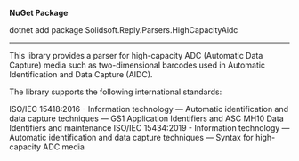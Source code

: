 **NuGet Package**

dotnet add package Solidsoft.Reply.Parsers.HighCapacityAidc

---
This library provides a parser for high-capacity ADC (Automatic Data Capture) media such as two-dimensional barcodes used in Automatic Identification and Data Capture (AIDC).

The library supports the following international standards:

ISO/IEC 15418:2016 - Information technology — Automatic identification and data capture techniques — GS1 Application Identifiers and ASC MH10 Data Identifiers and maintenance
ISO/IEC 15434:2019 - Information technology — Automatic identification and data capture techniques — Syntax for high-capacity ADC media
